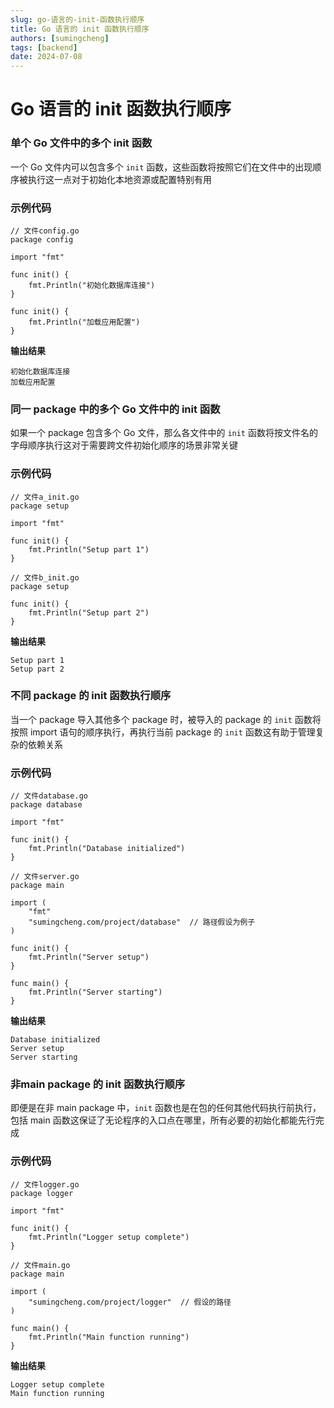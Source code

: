 ```yaml
---
slug: go-语言的-init-函数执行顺序
title: Go 语言的 init 函数执行顺序
authors: [sumingcheng]
tags: [backend]
date: 2024-07-08
---
```


# Go 语言的 init 函数执行顺序



 

### 单个 Go 文件中的多个 init 函数  

一个 Go 文件内可以包含多个 `init` 函数，这些函数将按照它们在文件中的出现顺序被执行这一点对于初始化本地资源或配置特别有用

### 示例代码  
```
// 文件config.go
package config
​
import "fmt"
​
func init() {
    fmt.Println("初始化数据库连接")
}
​
func init() {
    fmt.Println("加载应用配置")
}

```

**输出结果**

```
初始化数据库连接
加载应用配置
```
### 同一 package 中的多个 Go 文件中的 init 函数  

如果一个 package 包含多个 Go 文件，那么各文件中的 `init` 函数将按文件名的字母顺序执行这对于需要跨文件初始化顺序的场景非常关键

### 示例代码  
```
// 文件a_init.go
package setup
​
import "fmt"
​
func init() {
    fmt.Println("Setup part 1")
}
​
// 文件b_init.go
package setup
​
func init() {
    fmt.Println("Setup part 2")
}

```

**输出结果**

```
Setup part 1
Setup part 2
```
### 不同 package 的 init 函数执行顺序  

当一个 package 导入其他多个 package 时，被导入的 package 的 `init` 函数将按照 import 语句的顺序执行，再执行当前 package 的 `init` 函数这有助于管理复杂的依赖关系

### 示例代码  
```
// 文件database.go
package database
​
import "fmt"
​
func init() {
    fmt.Println("Database initialized")
}
​
// 文件server.go
package main
​
import (
    "fmt"
    "sumingcheng.com/project/database"  // 路径假设为例子
)
​
func init() {
    fmt.Println("Server setup")
}
​
func main() {
    fmt.Println("Server starting")
}

```

**输出结果**

```
Database initialized
Server setup
Server starting
```
### 非main package 的 init 函数执行顺序  

即便是在非 main package 中，`init` 函数也是在包的任何其他代码执行前执行，包括 main 函数这保证了无论程序的入口点在哪里，所有必要的初始化都能先行完成

### 示例代码  
```
// 文件logger.go
package logger
​
import "fmt"
​
func init() {
    fmt.Println("Logger setup complete")
}
​
// 文件main.go
package main
​
import (
    "sumingcheng.com/project/logger"  // 假设的路径
)
​
func main() {
    fmt.Println("Main function running")
}

```

**输出结果**

```
Logger setup complete
Main function running
```